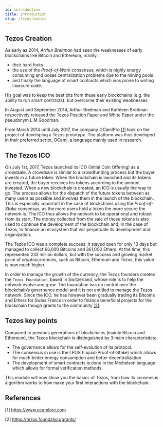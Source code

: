 ```yaml
---
id: introduction
title: Introduction
slug: /tezos-basics
---
```


## Tezos Creation
As early as 2014, _Arthur Breitman_ had seen the weaknesses of early blockchains like Bitcoin and Ethereum, mainly:
* their hard forks
* the use of the _Proof-of-Work_ consensus, which is highly energy consuming and poses centralization problems due to the mining pools
* and finally the language of smart contracts which was prone to writing insecure code.

His goal was to keep the best bits from these early blockchains (e.g. the ability to run smart contracts), but overcome their existing weaknesses.

In August and September 2014, Arthur Breitman and Kathleen Breitman respectively released the Tezos [Position Paper](https://tezos.com/static/position_paper-841a0a56b573afb28da16f6650152fb4.pdf) and [White Paper](https://tezos.com/static/white_paper-2dc8c02267a8fb86bd67a108199441bf.pdf) under the pseudonym L.M Goodman.

From March 2014 until July 2017, the company OCamlPro [[1]](https://opentezos.com/tezos-basics/introduction#references) took on the project of developing a Tezos prototype. The platform was thus developed in their preferred script, OCaml, a language mainly used in research.

## The Tezos ICO
On July 1st, 2017, Tezos launched its ICO (Initial Coin Offering) as a crowdsale. A crowdsale is similar to a crowdfunding process but the buyer invests in a future token. When the blockchain is launched and its tokens are created, the buyer receives his tokens according to the amount invested. When a new blockchain is created, an ICO is usually the way to go. The process allows for the dispatch of the future tokens between as many users as possible and involves them in the launch of the blockchain. This is especially important in the case of blockchains using the _Proof-of-Stake_ consensus, as the more users hold a token the more secure the network is. The ICO thus allows the network to be operational and robust from its start. The money collected from the sale of these tokens is also used to continue the development of the blockchain and, in the case of Tezos, to finance an ecosystem that will perpetuate its development and organization.

The Tezos ICO was a complete success: it stayed open for only 13 days but managed to collect 66,000 Bitcoins and 361,000 Ethers. At the time, this represented 232 million dollars, but with the success and growing market price of cryptocurrencies, such as Bitcoin, Ethereum and Tezos, this value is now much higher.

In order to manage the growth of the currency, the Tezos founders created the `Tezos Foundation`, based in Switzerland, whose role is to help the network evolve and grow. The foundation has no control over the blockchain’s governance model and it is not entitled to manage the Tezos network. Since the ICO, he has however been gradually trading its Bitcoins and Ethers for Swiss Francs in order to finance beneficial projects for the blockchain though grants to the community [[2]](https://opentezos.com/tezos-basics/introduction#references).

## Tezos key points
Compared to previous generations of blockchains (mainly Bitcoin and Ethereum), the Tezos blockchain is distinguished by 3 main characteristics:

* The governance allows for the self-evolution of its protocol.
* The consensus in use is the LPOS (Liquid-Proof-of-Stake) which allows for much better energy consumption and better decentralization.
* The development of smart contracts is done in the Michelson language which allows for formal verification methods.

This module will now show you the basics of Tezos, from how its consensus algorithm works to how make your first interactions with the blockchain.

## References

[1] https://www.ocamlpro.com

[2] https://tezos.foundation/grants/

